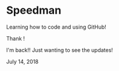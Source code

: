 # Speedman
Learning how to code and using GitHub!

Thank !


I'm back!! Just wanting to see the updates!

July 14, 2018
